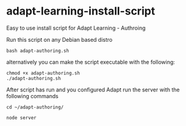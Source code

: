 # adapt-learning-install-script
Easy to use install script for Adapt Learning - Authroing

Run this script on any Debian based distro

```
bash adapt-authoring.sh
```

alternatively you can make the script executable with the following:

```
chmod +x adapt-authoring.sh
./adapt-authoring.sh
```

After script has run and you configured Adapt run the server with the following commands

```
cd ~/adapt-authoring/

node server
```
